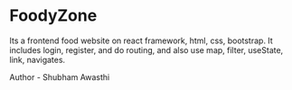 # FoodyZone
Its a frontend food website on react framework, html, css, bootstrap. It includes login, register, and do routing, and also use map, filter, useState, link, navigates.

Author - Shubham Awasthi

